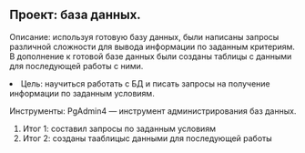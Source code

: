 ## Проект: база данных.

<p> Описание: используя готовую базу данных, были написаны запросы различной сложности для вывода информации по заданным критериям. 
В дополнение к готовой базе данных были созданы таблицы с данными для последующей работы с ними.</p>

<li> Цель: научиться работать с БД и писать запросы на получение информации по заданным условиям.</li>

<p> Инструменты: PgAdmin4 — инструмент администрирования баз данных. </p>
<ol> 
<li> Итог 1: составил запросы по заданным условиям </li>
<li> Итог 2: созданы тааблицыс данными для последующей работы </li>


